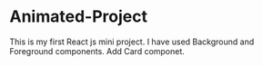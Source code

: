 # Animated-Project
This is my first React js mini project. I have used Background and Foreground components.
Add Card componet.
